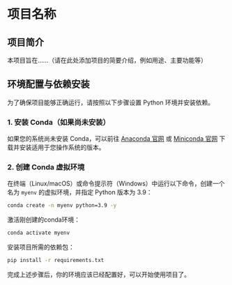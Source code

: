 # 项目名称

## 项目简介

本项目旨在……（请在此处添加项目的简要介绍，例如用途、主要功能等）

## 环境配置与依赖安装

为了确保项目能够正确运行，请按照以下步骤设置 Python 环境并安装依赖。

### 1. 安装 Conda（如果尚未安装）

如果您的系统尚未安装 Conda，可以前往 [Anaconda 官网](https://www.anaconda.com/) 或 [Miniconda 官网](https://docs.conda.io/en/latest/miniconda.html) 下载并安装适用于您操作系统的版本。

### 2. 创建 Conda 虚拟环境

在终端（Linux/macOS）或命令提示符（Windows）中运行以下命令，创建一个名为 `myenv` 的虚拟环境，并指定 Python 版本为 3.9：
```bash
conda create -n myenv python=3.9 -y
```

激活刚创建的conda环境：
```bash
conda activate myenv
```

安装项目所需的依赖包：
```bash
pip install -r requirements.txt
```

完成上述步骤后，你的环境应该已经配置好，可以开始使用项目了。
```
